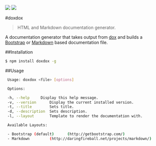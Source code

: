 [![](https://david-dm.org/neogeek/doxdox.svg)](https://david-dm.org/neogeek/doxdox/) ![](http://img.shields.io/npm/v/doxdox.svg)

#doxdox

> HTML and Markdown documentation generator.

A documentation generator that takes output from [dox](https://github.com/visionmedia/dox/) and builds a [Bootstrap](http://getbootstrap.com/) or [Markdown](http://daringfireball.net/projects/markdown/) based documentation file.

##Installation

```bash
$ npm install doxdox -g
```

##Usage

```bash
 Usage: doxdox <file> [options]

 Options:

 -h, --help     Display this help message.
 -v, --version      Display the current installed version.
 -t, --title        Sets title.
 -d, --description  Sets description.
 -l, --layout       Template to render the documentation with.

 Available Layouts:

 - Bootstrap (default)      (http://getbootstrap.com/)
 - Markdown         (http://daringfireball.net/projects/markdown/)
```
